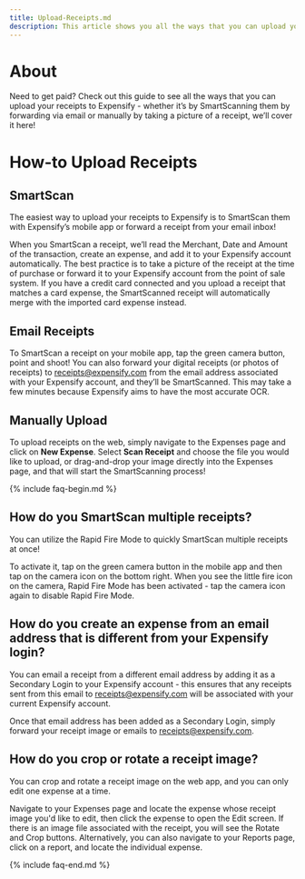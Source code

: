 ```yaml
---
title: Upload-Receipts.md
description: This article shows you all the ways that you can upload your receipts to Expensify!
---
```

<!-- The lines above are required by Jekyll to process the .md file -->

# About
Need to get paid? Check out this guide to see all the ways that you can upload your receipts to Expensify - whether it’s by SmartScanning them by forwarding via email or manually by taking a picture of a receipt, we’ll cover it here!

# How-to Upload Receipts
## SmartScan
The easiest way to upload your receipts to Expensify is to SmartScan them with Expensify’s mobile app or forward a receipt from your email inbox! 

When you SmartScan a receipt, we’ll read the Merchant, Date and Amount of the transaction, create an expense, and add it to your Expensify account automatically. The best practice is to take a picture of the receipt at the time of purchase or forward it to your Expensify account from the point of sale system. If you have a credit card connected and you upload a receipt that matches a card expense, the SmartScanned receipt will automatically merge with the imported card expense instead. 

## Email Receipts
To SmartScan a receipt on your mobile app, tap the green camera button, point and shoot! You can also forward your digital receipts (or photos of receipts) to receipts@expensify.com from the email address associated with your Expensify account, and they’ll be SmartScanned. This may take a few minutes because Expensify aims to have the most accurate OCR.

## Manually Upload
To upload receipts on the web, simply navigate to the Expenses page and click on **New Expense**. Select **Scan Receipt** and choose the file you would like to upload, or drag-and-drop your image directly into the Expenses page, and that will start the SmartScanning process!

{% include faq-begin.md %}
## How do you SmartScan multiple receipts? 
You can utilize the Rapid Fire Mode to quickly SmartScan multiple receipts at once! 

To activate it, tap on the green camera button in the mobile app and then tap on the camera icon on the bottom right. When you see the little fire icon on the camera, Rapid Fire Mode has been activated - tap the camera icon again to disable Rapid Fire Mode.

## How do you create an expense from an email address that is different from your Expensify login?
You can email a receipt from a different email address by adding it as a Secondary Login to your Expensify account - this ensures that any receipts sent from this email to receipts@expensify.com will be associated with your current Expensify account.

Once that email address has been added as a Secondary Login, simply forward your receipt image or emails to receipts@expensify.com.

## How do you crop or rotate a receipt image?
You can crop and rotate a receipt image on the web app, and you can only edit one expense at a time. 

Navigate to your Expenses page and locate the expense whose receipt image you'd like to edit, then click the expense to open the Edit screen. If there is an image file associated with the receipt, you will see the Rotate and Crop buttons. Alternatively, you can also navigate to your Reports page, click on a report, and locate the individual expense.

{% include faq-end.md %}
